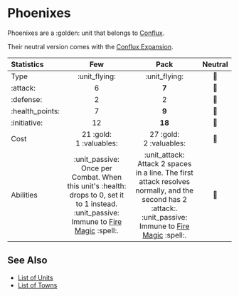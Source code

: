 # Phoenixes

Phoenixes are a :golden: unit that belongs to [Conflux](../towns/conflux.md).

Their neutral version comes with the [Conflux Expansion](../content.md).


| Statistics | Few | Pack | Neutral |
| :--- | :---: | :---: | :---: |
| Type | :unit_flying: | :unit_flying: | 🚧 |
| :attack: | 6 | **7** | 🚧 |
| :defense: | 2 | 2 | 🚧 |
| :health_points: | 7 | **9** | 🚧 |
| :initiative: | 12 | **18** | 🚧 |
| Cost | 21 :gold:<br>1 :valuables: | 27 :gold:<br>2 :valuables: | 🚧 |
| Abilities | :unit_passive: Once per Combat. When this unit's :health: drops to 0, set it to 1 instead. :unit_passive: Immune to [Fire Magic](spells/school_of_fire_magic.md) :spell:. | :unit_attack: Attack 2 spaces in a line. The first attack resolves normally, and the second has 2 :attack:. :unit_passive: Immune to [Fire Magic](spells/school_of_fire_magic.md) :spell:. | 🚧 |


## See Also

- [List of Units](../units.md)
- [List of Towns](../towns.md)
